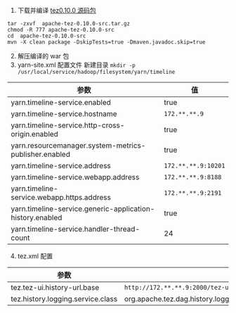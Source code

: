 1. 下载并编译 [tez0.10.0 源码包](https://downloads.apache.org/tez/0.10.0/) 
```
tar -zxvf  apache-tez-0.10.0-src.tar.gz
chmod -R 777 apache-tez-0.10.0-src
cd  apache-tez-0.10.0-src
mvn -X clean package -DskipTests=true -Dmaven.javadoc.skip=true
```
2. 解压编译的 war 包
3. yarn-site.xml 配置文件 
新建目录 `mkdir -p /usr/local/service/hadoop/filesystem/yarn/timeline`

| 参数                                                      | 值                |
| --------------------------------------------------------- | ----------------- |
| yarn.timeline-service.enabled                             | true              |
| yarn.timeline-service.hostname                            | `172.**.**.9 `      |
| yarn.timeline-service.http-cross-origin.enabled           | true              |
| yarn.resourcemanager.system-metrics-publisher.enabled     | true              |
| yarn.timeline-service.address                             | `172.**.**.9:10201` |
| yarn.timeline-service.webapp.address                      | `172.**.**.9:8188`  |
| yarn.timeline-service.webapp.https.address                | `172.**.**.9:2191`  |
| yarn.timeline-service.generic-application-history.enabled | true              |
| yarn.timeline-service.handler-thread-count                | 24                |

4. tez.xml 配置

| 参数                              | 值                                                           |
| --------------------------------- | ------------------------------------------------------------ |
| tez.tez-ui.history-url.base       | `http://172.**.**.9:2000/tez-ui/`                              |
| tez.history.logging.service.class | org.apache.tez.dag.history.logging.ats.ATSHistoryLoggingService |

